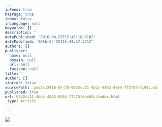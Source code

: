 ```yaml
---
inFeed: true
hasPage: true
inNav: false
inLanguage: null
keywords: []
description: ''
datePublished: '2016-04-25T15:47:18.918Z'
dateModified: '2016-04-25T15:44:57.371Z'
authors: []
publisher:
  name: null
  domain: null
  url: null
  favicon: null
title: ''
author: []
starred: false
sourcePath: _posts/2016-04-25-9542cc31-4bdc-4803-8054-77275fe4c04c.md
published: true
url: 9542cc31-4bdc-4803-8054-77275fe4c04c/index.html
_type: Article

---
```

![](https://the-grid-user-content.s3-us-west-2.amazonaws.com/2b18bdce-e1a3-4442-9148-5ae4d8a95dfb.jpg)
